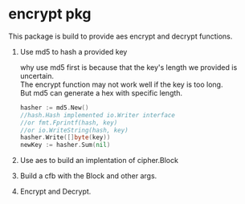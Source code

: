 # encrypt pkg
This package is build to provide aes encrypt and decrypt functions.   
1. Use md5 to hash a provided key  
   
   why use md5 first is because that the key's length we provided is uncertain.  
   The encrypt function may not work well if the key is too long.   
   But md5 can generate a hex with specific length. 
    ```go
    hasher := md5.New()
    //hash.Hash implemented io.Writer interface
    //or fmt.Fprintf(hash, key)
    //or io.WriteString(hash, key)
    hasher.Write([]byte(key))
    newKey := hasher.Sum(nil)
    ```
2. Use aes to build an implentation of cipher.Block
3. Build a cfb with the Block and other args.
4. Encrypt and Decrypt.